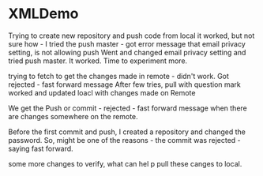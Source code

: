 # XMLDemo
Trying to create new repository and push code from local
it worked, but not sure how - I tried the push master - got error message that email privacy setting, is not allowing push
Went and changed email privacy setting and tried push master.
It worked.
Time to experiment more.

trying to fetch to get the changes made in remote - didn't work.
Got rejected - fast forward message
After few tries, pull with question mark worked and updated loacl with changes made on Remote

We get the Push or commit - rejected - fast forward message
when there are changes somewhere on the remote.

Before the first commit and push, I created a repository and changed the password.
So, might be one of the reasons - the commit was rejected - saying fast forward.

some more changes to verify, what can hel p pull these canges to local.


